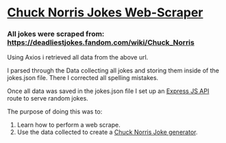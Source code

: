 # [Chuck Norris Jokes Web-Scraper](https://edrdmolina.github.io/Chuck-Norris-Jokes/)

### All jokes were scraped from: https://deadliestjokes.fandom.com/wiki/Chuck_Norris


Using Axios i retrieved all data from the above url.

I parsed through the Data collecting all jokes and storing them inside of the jokes.json file. There I corrected all spelling mistakes.

Once all data was saved in the jokes.json file I set up an [Express JS API](https://github.com/edrdmolina/Multipurpose-ExpressJS) route to serve random jokes.


The purpose of doing this was to:
1. Learn how to perform a web scrape.
2. Use the data collected to create a [Chuck Norris Joke generator](https://edrdmolina.github.io/Chuck-Norris-Jokes/).